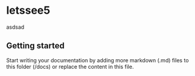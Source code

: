 # letssee5

asdsad

## Getting started

Start writing your documentation by adding more markdown (.md) files to this
folder (/docs) or replace the content in this file.
